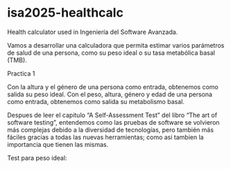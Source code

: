 # isa2025-healthcalc
Health calculator used in Ingeniería del Software Avanzada.

Vamos a desarrollar una calculadora que permita estimar varios parámetros de salud de una persona,
como su peso ideal o su tasa metabólica basal (TMB).

Practica 1

Con la altura y el género de una persona como entrada, obtenemos como salida su peso ideal.
Con el peso, altura, género y edad de una persona como entrada, obtenemos como salida su metabolismo basal.

Despues de leer el capitulo “A Self-Assessment Test” del libro “The art of software testing”, entendemos como las pruebas de software se volvieron más complejas debido a la diversidad de tecnologías, pero también más fáciles gracias a todas las nuevas herramientas; como asi tambien la importancia que tienen las mismas.


Test para peso ideal:

